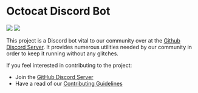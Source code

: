 # Octocat Discord Bot

![](https://img.shields.io/github/workflow/status/gh-discord/octocat/Lint?label=Lint&logo=github&style=flat-square)
![](https://img.shields.io/github/workflow/status/gh-discord/octocat/Build?label=Build&logo=github&style=flat-square)

This project is a Discord bot vital to our community over
at the [Github Discord Server](https://discord.gg/h4RJn854y9).
It provides numerous utilities needed by our community in order
to keep it running without any glitches.

If you feel interested in contributing to the project:
- Join the [GitHub Discord Server](https://discord.gg/h4RJn854y9)
- Have a read of our [Contributing Guidelines](https://github.com/gh-discord/octocat/blob/main/CONTRIBUTING.md)
